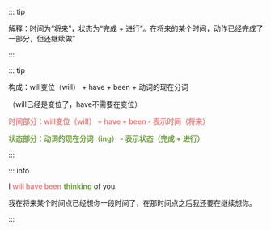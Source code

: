 ::: tip

解释：时间为“将来”，状态为“完成 + 进行”。在将来的某个时间，动作已经完成了一部分，但还继续做”

:::


::: tip

构成：will变位（will） + have + been + 动词的现在分词

（will已经是变位了，have不需要在变位）

**<font color="#e38787">时间部分：will变位（will） + have + been -  表示时间（将来）</font>**

**<font color="#6f9d40">状态部分：动词的现在分词（ing） - 表示状态（完成 + 进行）</font>**

:::



::: info

I **<font color="#e38787">will have been</font>** **<font color="#6f9d40">thinking</font>** of you.

我在将来某个时间点已经想你一段时间了，在那时间点之后我还要在继续想你。

:::